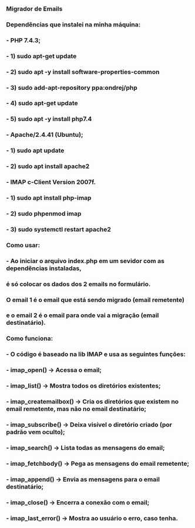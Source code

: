 ### Migrador de Emails



###  Dependências que instalei na minha máquina:
###    - PHP 7.4.3;
###      - 1) sudo apt-get update
###      - 2) sudo apt -y install software-properties-common
###      - 3) sudo add-apt-repository ppa:ondrej/php
###      - 4) sudo apt-get update
###      - 5) sudo apt -y install php7.4
###
###    - Apache/2.4.41 (Ubuntu);
###      - 1) sudo apt update
###      - 2) sudo apt install apache2
###
###    - IMAP c-Client Version 2007f.
###      - 1) sudo apt install php-imap
###      - 2) sudo phpenmod imap
###      - 3) sudo systemctl restart apache2
###
###  Como usar:
###    - Ao iniciar o arquivo index.php em um sevidor com as dependências instaladas,
###    é só colocar os dados dos 2 emails no formulário.
###    O email 1 é o email que está sendo migrado (email remetente)
###    e o email 2 é o email para onde vai a migração (email destinatário).
###
###  Como funciona:
###    - O código é baseado na lib IMAP e usa as seguintes funções:
###      - imap_open() -> Acessa o email;
###      - imap_list() -> Mostra todos os diretórios existentes;
###      - imap_createmailbox() -> Cria os diretórios que existem no email remetente, mas não no email destinatário;
###      - imap_subscribe() -> Deixa visível o diretório criado (por padrão vem oculto);
###      - imap_search() -> Lista todas as mensagens do email;
###      - imap_fetchbody() -> Pega as mensagens do email remetente;
###      - imap_append() -> Envia as mensagens para o email destinatário;
###      - imap_close() -> Encerra a conexão com o email;
###      - imap_last_error() -> Mostra ao usuário o erro, caso tenha.
